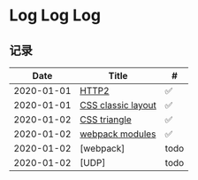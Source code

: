# Log Log Log

## 记录

| Date       | Title                   | #    |
| ---------- | ----------------------- | ---- |
| 2020-01-01 | [HTTP2][1]              | ✅   |
| 2020-01-01 | [CSS classic layout][2] | ✅   |
| 2020-01-02 | [CSS triangle][3]       | ✅   |
| 2020-01-02 | [webpack modules][4]    | ✅   |
| 2020-01-02 | [webpack]               | todo |
| 2020-01-02 | [UDP]                   | todo |

[1]: https://limichange.github.io/log-log-log/network/HTTP2.html
[2]: https://limichange.github.io/log-log-log/css/CSS%E7%BB%8F%E5%85%B8%E5%B8%83%E5%B1%80.html
[3]: https://limichange.github.io/log-log-log/css/%E7%94%BB%E4%B8%80%E4%B8%AA%E5%B0%8F%E4%B8%89%E8%A7%92.html
[4]: https://limichange.github.io/log-log-log/webpack/%E6%A8%A1%E5%9D%97%E5%8C%96.html

